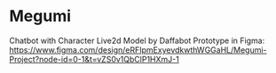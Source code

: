 # Megumi
Chatbot with Character Live2d Model by Daffabot
Prototype in Figma: https://www.figma.com/design/eRFIpmExyevdkwthWGGaHL/Megumi-Project?node-id=0-1&t=vZS0v1QbClP1HXmJ-1
